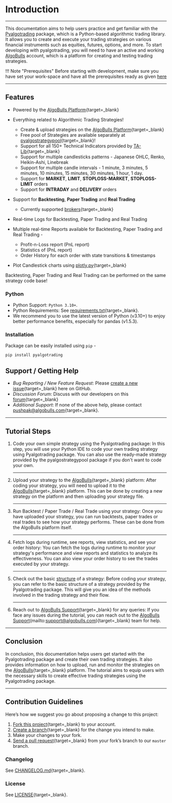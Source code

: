 # Introduction

---

This documentation aims to help users practice and get familiar with the [Pyalgotrading](https://github.com/algobulls/pyalgotrading/) package, which is a Python-based algorithmic trading library. It allows you to create and execute your trading strategies on various financial instruments such as equities, futures, options, and more. To start developing with pyalgotrading, you will need to have an active and working [AlgoBulls](https://www.algobulls.com/) account, which is a platform for creating and testing trading strategies.


!!! Note "Prerequisites"
    Before starting with development, make sure you have set your work-space and have all the prerequisites ready as given [here](prerequisites.md)

---

## Features
- Powered by the [AlgoBulls Platform](https://algobulls.com){target=_blank}
- Everything related to Algorithmic Trading Strategies!
    - Create & upload strategies on the [AlgoBulls Platform](https://algobulls.com){target=_blank}
    - Free pool of Strategies are available separately at [pyalgostrategypool](https://github.com/algobulls/pyalgostrategypool){target=_blank}!
    - Support for all 150+ Technical Indicators provided by [TA-Lib](https://pypi.org/project/TA-Lib/){target=_blank}
    - Support for multiple candlesticks patterns - Japanese OHLC, Renko, Heikin-Ashi, Linebreak
    - Support for multiple candle intervals - 1 minute, 3 minutes, 5 minutes, 10 minutes, 15 minutes, 30 minutes, 1 hour, 1 day. 
    - Support for **MARKET**, **LIMIT**, **STOPLOSS-MARKET**, **STOPLOSS-LIMIT** orders
    - Support for **INTRADAY** and **DELIVERY** orders
- Support for **Backtesting**, **Paper Trading** and **Real Trading**

    - Currently supported [brokers](https://app.algobulls.com/user/brokerlogin){target=_blank} 
- Real-time Logs for Backtesting, Paper Trading and Real Trading
- Multiple real-time Reports available for Backtesting, Paper Trading and Real Trading - 
    - Profit-n-Loss report (PnL report)
    - Statistics of (PnL report)
    - Order History for each order with state transitions & timestamps
- Plot Candlestick charts using [plotly.py](https://github.com/plotly/plotly.py){target=_blank}
    
Backtesting, Paper Trading and Real Trading can be performed on the same strategy code base!

### Python 
- Python Support: `Python 3.10+`.
- Python Requirements: See [requirements.txt](https://github.com/algobulls/pyalgotrading/blob/master/requirements.txt){target=_blank}.
- We recommend you to use the latest version of Python (v3.10+) to enjoy better performance benefits, especially for pandas (v1.5.3). 

### Installation
Package can be easily installed using `pip` - 
```
pip install pyalgotrading
```

## Support / Getting Help
- *Bug Reporting / New Feature Request*: Please [create a new issue](https://github.com/algobulls/pyalgotrading/issues/new){target=_blank} here on GitHub.
- *Discussion Forum*: Discuss with our developers on this [forum](https://community.algobulls.com/c/github/pyalgotrading/42){target=_blank}
- *Additional Support*: If none of the above help, please contact [pushpak@algobulls.com](mailto:pushpak@algobulls.com){target=_blank}.


---
## Tutorial Steps

1. Code your own simple strategy using the Pyalgotrading package: In this step, you will use your Python IDE to code your own trading strategy using Pyalgotrading package. You can also use the ready-made strategy provided by the pyalgostrategypool package if you don't want to code your own.  

    ---

2. Upload your strategy to the [AlgoBulls](https://www.algobulls.com/){target=_blank} platform: After coding your strategy, you will need to upload it to the [AlgoBulls](https://www.algobulls.com/){target=_blank} platform. This can be done by creating a new strategy on the platform and then uploading your strategy file.  
    
    ---

3. Run Backtest / Paper Trade / Real Trade using your strategy: Once you have uploaded your strategy, you can run backtests, paper trades or real trades to see how your strategy performs. These can be done from the AlgoBulls platform itself.  
    
    ---

4. Fetch logs during runtime, see reports, view statistics, and see your order history: You can fetch the logs during runtime to monitor your strategy's performance and view reports and statistics to analyze its effectiveness. You can also view your order history to see the trades executed by your strategy.  
    
    ---

5. Check out the basic [structure](strategy_guides/structure.md) of a strategy: Before coding your strategy, you can refer to the basic structure of a strategy provided by the Pyalgotrading package. This will give you an idea of the methods involved in the trading strategy and their flow.  
    
    ---

6. Reach out to [AlgoBulls Support](mailto:support@algobulls.com){target=_blank} for any queries: If you face any issues during the tutorial, you can reach out to the [AlgoBulls Support](mailto:support@algobulls.com)(mailto:support@algobulls.com){target=_blank} team for help.  

---

## Conclusion

In conclusion, this documentation helps users get started with the Pyalgotrading package and create their own trading strategies. It also provides information on how to upload, run and monitor the strategies on the [AlgoBulls](https://www.algobulls.com/){target=_blank} platform. The tutorial aims to equip users with the necessary skills to create effective trading strategies using the Pyalgotrading package.

---

## Contribution Guidelines
Here’s how we suggest you go about proposing a change to this project:

1. [Fork this project][fork]{target=_blank} to your account.
2. [Create a branch][branch]{target=_blank} for the change you intend to make.
3. Make your changes to your fork.
4. [Send a pull request][pr]{target=_blank} from your fork’s branch to our `master` branch.

[fork]: https://help.github.com/articles/fork-a-repo/
[branch]: https://help.github.com/articles/creating-and-deleting-branches-within-your-repository
[pr]: https://help.github.com/articles/using-pull-requests/

### Changelog
See [CHANGELOG.md](https://github.com/algobulls/pyalgotrading/blob/master/CHANGELOG.md){target=_blank}.

### License
See [LICENSE](https://github.com/algobulls/pyalgotrading/blob/master/LICENSE){target=_blank}.
